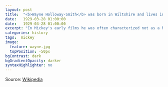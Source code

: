 ```yaml
---
layout: post
title:  "<b>Wayne Holloway-Smith</b> was born in Wiltshire and lives in London. He received his PhD from Brunel University in 2015, where he now occasionally teaches. His poems have appeared in or are forthcoming from <em>Poetry</em>, <em>Poetry London</em>, <em>Oxford Poetry</em> and <em>Best British Poetry 2013</em>. His pocketbook, <em>Beloved, in case you’ve been wondering</em>, was published by Donut Press in 2011. He co-edits online journal <em>Poems in Which</em>. <em>Alarum</em>, his first full-length collection, will be published by Bloodaxe in 2017."
date:   1929-03-28 01:00:00
date:   1929-03-28 01:00:00
excerpt: "In Mickey's early films he was often characterized not as a hero, but as an ineffective young suitor to Minnie Mouse..."
categories: history
tags:  mickey
image:
  feature: wayne.jpg
  topPosition: -50px
bgContrast: dark
bgGradientOpacity: darker
syntaxHighlighter: no
---
```

Source: [Wikipedia](https://en.wikipedia.org/wiki/Mickey_Mouse)
